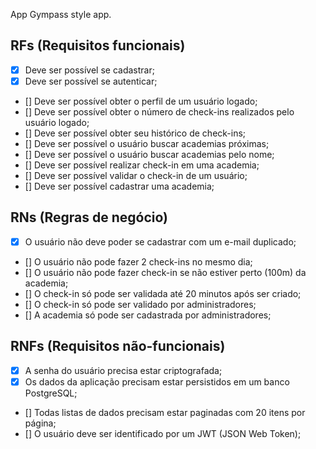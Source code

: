 App
Gympass style app.

## RFs (Requisitos funcionais)

- [x] Deve ser possível se cadastrar;
- [x] Deve ser possível se autenticar;
- [] Deve ser possível obter o perfil de um usuário logado;
- [] Deve ser possível obter o número de check-ins realizados pelo usuário logado;
- [] Deve ser possível obter seu histórico de check-ins;
- [] Deve ser possível o usuário buscar academias próximas;
- [] Deve ser possível o usuário buscar academias pelo nome;
- [] Deve ser possível realizar check-in em uma academia;
- [] Deve ser possível validar o check-in de um usuário;
- [] Deve ser possível cadastrar uma academia;

## RNs (Regras de negócio)

- [x] O usuário não deve poder se cadastrar com um e-mail duplicado;
- [] O usuário não pode fazer 2 check-ins no mesmo dia;
- [] O usuário não pode fazer check-in se não estiver perto (100m) da academia;
- [] O check-in só pode ser validada até 20 minutos após ser criado;
- [] O check-in só pode ser validado por administradores;
- [] A academia só pode ser cadastrada por administradores;

## RNFs (Requisitos não-funcionais)

- [x] A senha do usuário precisa estar criptografada;
- [x] Os dados da aplicação precisam estar persistidos em um banco PostgreSQL;
- [] Todas listas de dados precisam estar paginadas com 20 itens por página;
- [] O usuário deve ser identificado por um JWT (JSON Web Token);
